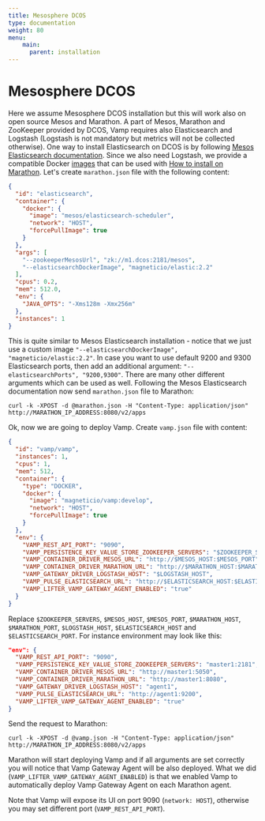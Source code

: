 ```yaml
---
title: Mesosphere DCOS
type: documentation
weight: 80
menu:
    main:
      parent: installation
---
```


# Mesosphere DCOS

Here we assume Mesosphere DCOS installation but this will work also on open source Mesos and Marathon.
A part of Mesos, Marathon and ZooKeeper provided by DCOS, Vamp requires also Elasticsearch and Logstash (Logstash is not mandatory but metrics will not be collected otherwise).
One way to install Elasticsearch on DCOS is by following [Mesos Elasticsearch documentation](http://mesos-elasticsearch.readthedocs.org/en/latest/).
Since we also need Logstash, we provide a compatible Docker [images](https://hub.docker.com/r/magneticio/elastic/) that can be used with [How to install on Marathon](http://mesos-elasticsearch.readthedocs.org/en/latest/#how-to-install-on-marathon).
Let's create `marathon.json` file with the following content:

```json
{
  "id": "elasticsearch",
  "container": {
    "docker": {
      "image": "mesos/elasticsearch-scheduler",
      "network": "HOST",
      "forcePullImage": true
    }
  },
  "args": [
    "--zookeeperMesosUrl", "zk://m1.dcos:2181/mesos",
    "--elasticsearchDockerImage", "magneticio/elastic:2.2"
  ],
  "cpus": 0.2,
  "mem": 512.0,
  "env": {
    "JAVA_OPTS": "-Xms128m -Xmx256m"
  },
  "instances": 1
}
```

This is quite similar to Mesos Elasticsearch installation - notice that we just use a custom image `"--elasticsearchDockerImage", "magneticio/elastic:2.2"`.
In case you want to use default 9200 and 9300 Elasticsearch ports, then add an additional argument: `"--elasticsearchPorts", "9200,9300"`.
There are many other different arguments which can be used as well.
Following the Mesos Elasticsearch documentation now send `marathon.json` file to Marathon:

```
curl -k -XPOST -d @marathon.json -H "Content-Type: application/json" http://MARATHON_IP_ADDRESS:8080/v2/apps
```

Ok, now we are going to deploy Vamp.
Create `vamp.json` file with content:

```json
{
  "id": "vamp/vamp",
  "instances": 1,
  "cpus": 1,
  "mem": 512,
  "container": {
    "type": "DOCKER",
    "docker": {
      "image": "magneticio/vamp:develop",
      "network": "HOST",
      "forcePullImage": true
    }
  },
  "env": {
    "VAMP_REST_API_PORT": "9090",
    "VAMP_PERSISTENCE_KEY_VALUE_STORE_ZOOKEEPER_SERVERS": "$ZOOKEEPER_SERVERS",
    "VAMP_CONTAINER_DRIVER_MESOS_URL": "http://$MESOS_HOST:$MESOS_PORT",
    "VAMP_CONTAINER_DRIVER_MARATHON_URL": "http://$MARATHON_HOST:$MARATHON_PORT",
    "VAMP_GATEWAY_DRIVER_LOGSTASH_HOST": "$LOGSTASH_HOST",
    "VAMP_PULSE_ELASTICSEARCH_URL": "http://$ELASTICSEARCH_HOST:$ELASTICSEARCH_PORT",
    "VAMP_LIFTER_VAMP_GATEWAY_AGENT_ENABLED": "true"
  }
}
```

Replace `$ZOOKEEPER_SERVERS`, `$MESOS_HOST`, `$MESOS_PORT`, `$MARATHON_HOST`, `$MARATHON_PORT`, `$LOGSTASH_HOST`, `$ELASTICSEARCH_HOST` and `$ELASTICSEARCH_PORT`.
For instance environment may look like this:

```json
"env": {
  "VAMP_REST_API_PORT": "9090",
  "VAMP_PERSISTENCE_KEY_VALUE_STORE_ZOOKEEPER_SERVERS": "master1:2181",
  "VAMP_CONTAINER_DRIVER_MESOS_URL": "http://master1:5050",
  "VAMP_CONTAINER_DRIVER_MARATHON_URL": "http://master1:8080",
  "VAMP_GATEWAY_DRIVER_LOGSTASH_HOST": "agent1",
  "VAMP_PULSE_ELASTICSEARCH_URL": "http://agent1:9200",
  "VAMP_LIFTER_VAMP_GATEWAY_AGENT_ENABLED": "true"
}
```

Send the request to Marathon:

```
curl -k -XPOST -d @vamp.json -H "Content-Type: application/json" http://MARATHON_IP_ADDRESS:8080/v2/apps
```

Marathon will start deploying Vamp and if all arguments are set correctly you will notice that Vamp Gateway Agent will be also deployed.
What we did (`VAMP_LIFTER_VAMP_GATEWAY_AGENT_ENABLED`) is that we enabled Vamp to automatically deploy Vamp Gateway Agent on each Marathon agent.

Note that Vamp will expose its UI on port 9090 (`network: HOST`), otherwise you may set different port (`VAMP_REST_API_PORT`).
